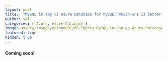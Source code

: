 ```yaml
---
layout: post
title:  "MySQL in app vs Azure Database for MySQL: Which one is better for me?"
author: sal
categories: [ Azure, Azure Database ]
image: assets/images/episode01/MS-Ignite-MySQL-in-app-vs-Azure-Database-for-MySQL-Which-one-is-better-for-me-daverendon.png
featured: true
hidden: true
---
```




#### Coming soon!

